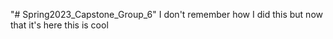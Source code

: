 "# Spring2023_Capstone_Group_6" 
I don't remember how I did this but now that it's here this is cool